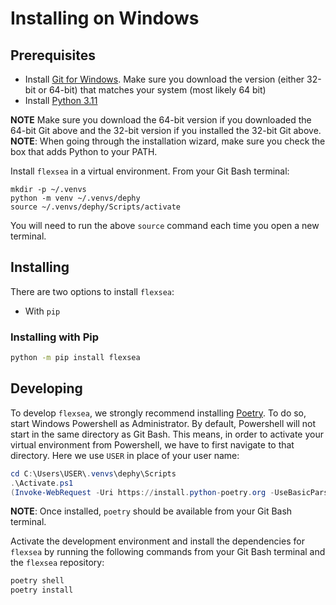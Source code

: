 # Installing on Windows


## Prerequisites
* Install [Git for Windows](https://git-scm.com/download/win). Make sure you download the version (either 32-bit or 64-bit) that matches your system (most likely 64 bit)
* Install [Python 3.11](https://www.python.org/downloads/windows/)

**NOTE** Make sure you download the 64-bit version if you downloaded the 64-bit Git above and the 32-bit version if you installed the 32-bit Git above.
**NOTE**: When going through the installation wizard, make sure you check the box that adds Python to your PATH.

Install `flexsea` in a virtual environment.
From your Git Bash terminal:
```
mkdir -p ~/.venvs
python -m venv ~/.venvs/dephy
source ~/.venvs/dephy/Scripts/activate
```

You will need to run the above `source` command each time you open a new terminal.


## Installing

There are two options to install `flexsea`:
* With `pip`

### Installing with Pip
```bash
python -m pip install flexsea
```


## Developing

To develop `flexsea`, we strongly recommend installing [Poetry](https://python-poetry.org/docs/).
To do so, start Windows Powershell as Administrator. By default, Powershell will not
start in the same directory as Git Bash. This means, in order to activate your virtual
environment from Powershell, we have to first navigate to that directory. Here we use
`USER` in place of your user name:

```powershell
cd C:\Users\USER\.venvs\dephy\Scripts
.\Activate.ps1
(Invoke-WebRequest -Uri https://install.python-poetry.org -UseBasicParsing).Content | python -
```

**NOTE**: Once installed, `poetry` should be available from your Git Bash terminal.

Activate the development environment and install the dependencies for `flexsea` by
running the following commands from your Git Bash terminal and the `flexsea` repository:
```bash
poetry shell
poetry install
```
